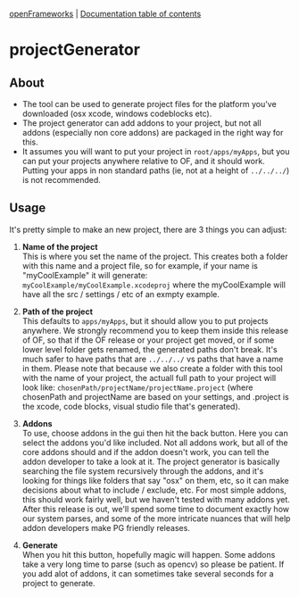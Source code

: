 ﻿[openFrameworks](http://openframeworks.cc/) | [Documentation table of contents](table_of_contents.md)

projectGenerator
================

About
-----
* The tool can be used to generate project files for the platform you've downloaded (osx xcode, windows codeblocks etc).
* The project generator can add addons to your project, but not all addons (especially non core addons) are packaged in the right way for this.
* It assumes you will want to put your project in `root/apps/myApps`, but you can put your projects anywhere relative to OF, and it should work. Putting your apps in non standard paths (ie, not at a height of `../../../`) is not recommended. 

Usage
-----
It's pretty simple to make an new project, there are 3 things you can adjust: 

1. **Name of the project**  
This is where you set the name of the project. This creates both a folder with this name and a project file, so for example, if your name is "myCoolExample" it will generate: 
`myCoolExample/myCoolExample.xcodeproj` where the myCoolExample will have all the src / settings / etc of an exmpty example. 

2. **Path of the project**  
This defaults to `apps/myApps`, but it should allow you to put projects anywhere. We strongly recommend you to keep them inside this release of OF, so that if the OF release or your project get moved, or if some lower level folder gets renamed, the generated paths don't break. It's much safer to have paths that are `../../../` vs paths that have a name in them. Please note that because we also create a folder with this tool with the name of your project, the actuall full path to your project will look like: 
`chosenPath/projectName/projectName.project` (where chosenPath and projectName are based on your settings, and .project is the xcode, code blocks, visual studio file that's generated).

3. **Addons**  
To use, choose addons in the gui then hit the back button. 
Here you can select the addons you'd like included. Not all addons work, but all of the core addons should and if the addon doesn't work, you can tell the addon developer to take a look at it. The project generator is basically searching the file system recursively through the addons, and it's looking for things like folders that say "osx" on them, etc, so it can make decisions about what to include / exclude, etc. For most simple addons, this should work fairly well, but we haven't tested with many addons yet.
After this release is out, we'll spend some time to document exactly how our system parses, and some of the more intricate nuances that will help addon developers make PG friendly releases. 

4. **Generate**  
When you hit this button, hopefully magic will happen. Some addons take a very long time to parse (such as opencv) so please be patient. If you add alot of addons, it can sometimes take several seconds for a project to generate. 